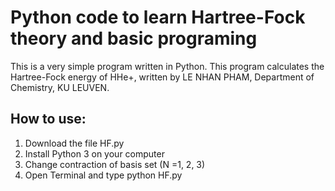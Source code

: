 # Python code to learn Hartree-Fock theory and basic programing

This is a very simple program written in Python. This program calculates the Hartree-Fock energy of HHe+,
written by LE NHAN PHAM, Department of Chemistry, KU LEUVEN.

## How to use:
1. Download the file HF.py
2. Install Python 3 on your computer
3. Change contraction of basis set (N =1, 2, 3)
4. Open Terminal and type python HF.py 
